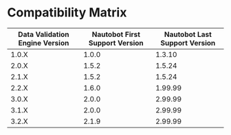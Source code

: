 # Compatibility Matrix

| Data Validation Engine Version | Nautobot First Support Version | Nautobot Last Support Version |
| ------------------------------ | ------------------------------ | ----------------------------- |
| 1.0.X                          | 1.0.0                          | 1.3.10                        |
| 2.0.X                          | 1.5.2                          | 1.5.24                        |
| 2.1.X                          | 1.5.2                          | 1.5.24                        |
| 2.2.X                          | 1.6.0                          | 1.99.99                       |
| 3.0.X                          | 2.0.0                          | 2.99.99                       |
| 3.1.X                          | 2.0.0                          | 2.99.99                       |
| 3.2.X                          | 2.1.9                          | 2.99.99                       |
